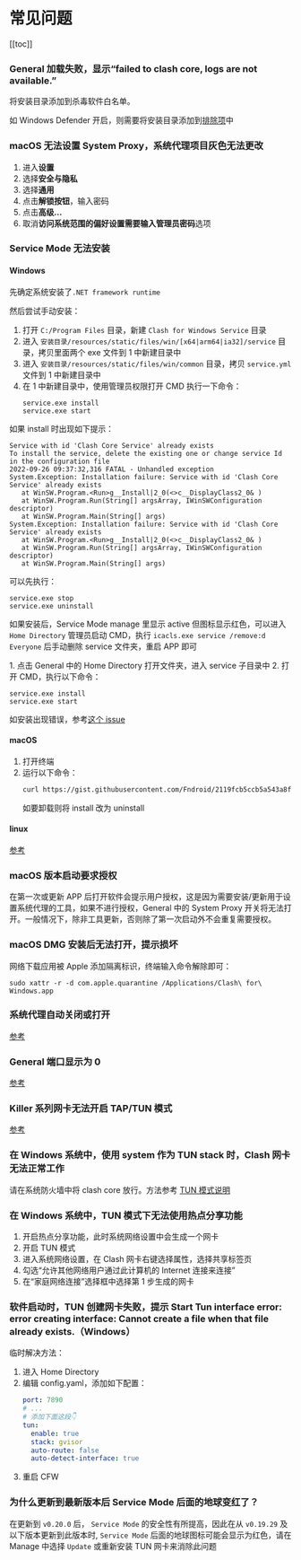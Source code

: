 # 常见问题

[[toc]]

### General 加载失败，显示“failed to clash core, logs are not available.”

<question-answer>

将安装目录添加到杀毒软件白名单。

如 Windows Defender 开启，则需要将安装目录添加到[排除项](https://support.microsoft.com/zh-cn/windows/%E5%B0%86%E6%8E%92%E9%99%A4%E9%A1%B9%E6%B7%BB%E5%8A%A0%E5%88%B0-windows-%E5%AE%89%E5%85%A8%E4%B8%AD%E5%BF%83-811816c0-4dfd-af4a-47e4-c301afe13b26#:~:text=%E4%BE%9D%E6%AC%A1%E8%BD%AC%E5%88%B0%E2%80%9C%E5%BC%80%E5%A7%8B%E2%80%9D%E8%8F%9C%E5%8D%95,%E7%9A%84%E6%89%80%E6%9C%89%E5%AD%90%E6%96%87%E4%BB%B6%E5%A4%B9%E3%80%82)中

</question-answer>

### macOS 无法设置 System Proxy，系统代理项目灰色无法更改

<question-answer>

1. 进入**设置**
2. 选择**安全与隐私**
3. 选择**通用**
4. 点击**解锁按钮**，输入密码
5. 点击**高级...**
6. 取消**访问系统范围的偏好设置需要输入管理员密码**选项

</question-answer>

### Service Mode 无法安装

<question-answer>

#### Windows

先确定系统安装了`.NET framework runtime`

然后尝试手动安装：

1. 打开 `C:/Program Files` 目录，新建 `Clash for Windows Service` 目录
2. 进入 `安装目录/resources/static/files/win/[x64|arm64|ia32]/service` 目录，拷贝里面两个 exe 文件到 1 中新建目录中
3. 进入 `安装目录/resources/static/files/win/common` 目录，拷贝 `service.yml` 文件到 1 中新建目录中
4. 在 1 中新建目录中，使用管理员权限打开 CMD 执行一下命令：
   ```
   service.exe install
   service.exe start
   ```

如果 install 时出现如下提示：

```
Service with id 'Clash Core Service' already exists
To install the service, delete the existing one or change service Id in the configuration file
2022-09-26 09:37:32,316 FATAL - Unhandled exception
System.Exception: Installation failure: Service with id 'Clash Core Service' already exists
   at WinSW.Program.<Run>g__Install|2_0(<>c__DisplayClass2_0& )
   at WinSW.Program.Run(String[] argsArray, IWinSWConfiguration descriptor)
   at WinSW.Program.Main(String[] args)
System.Exception: Installation failure: Service with id 'Clash Core Service' already exists
   at WinSW.Program.<Run>g__Install|2_0(<>c__DisplayClass2_0& )
   at WinSW.Program.Run(String[] argsArray, IWinSWConfiguration descriptor)
   at WinSW.Program.Main(String[] args)
```

可以先执行：

```
service.exe stop
service.exe uninstall
```

如果安装后，Service Mode manage 里显示 active 但图标显示红色，可以进入 `Home Directory` 管理员启动 CMD，执行 `icacls.exe service /remove:d Everyone` 后手动删除 service 文件夹，重启 APP 即可

<outdated since="0.20.0">
1. 点击 General 中的 Home Directory 打开文件夹，进入 service 子目录中
2. 打开 CMD，执行以下命令：

```
service.exe install
service.exe start
```

如安装出现错误，参考[这个 issue](https://github.com/Fndroid/clash_for_windows_pkg/issues/1627)

</outdated>

#### macOS

1. 打开终端
2. 运行以下命令：
   ```sh
   curl https://gist.githubusercontent.com/Fndroid/2119fcb5ccb5a543a8f6a609418ae43f/raw/ff63615309a9b3f3e1d682fc29bc73284816422e/mac.sh > cfw-tun.sh && chmod +x cfw-tun.sh && sudo ./cfw-tun.sh install && rm cfw-tun.sh
   ```
   如要卸载则将 install 改为 uninstall

#### linux

[参考](https://github.com/Fndroid/clash_for_windows_pkg/issues/3464)

</question-answer>

### macOS 版本启动要求授权

<question-answer >

在第一次或更新 APP 后打开软件会提示用户授权，这是因为需要安装/更新用于设置系统代理的工具，如果不进行授权，General 中的 System Proxy 开关将无法打开。一般情况下，除非工具更新，否则除了第一次启动外不会重复需要授权。

</question-answer>

### macOS DMG 安装后无法打开，提示损坏

<question-answer>

网络下载应用被 Apple 添加隔离标识，终端输入命令解除即可：

```
sudo xattr -r -d com.apple.quarantine /Applications/Clash\ for\ Windows.app
```

</question-answer>

### 系统代理自动关闭或打开

<question-answer>

[参考](https://github.com/Fndroid/clash_for_windows_pkg/issues/312)

</question-answer>

### General 端口显示为 0

<question-answer>

[参考](https://github.com/Fndroid/clash_for_windows_pkg/issues/671)

</question-answer>

### Killer 系列网卡无法开启 TAP/TUN 模式

<question-answer>

[参考](https://github.com/Fndroid/clash_for_windows_pkg/issues/1243#issuecomment-751165537)

</question-answer>

### 在 Windows 系统中，使用 system 作为 TUN stack 时，Clash 网卡无法正常工作

<question-answer>

请在系统防火墙中将 clash core 放行。方法参考 [TUN 模式说明](https://docs.cfw.lbyczf.com/contents/tun.html#windows)

</question-answer>

### 在 Windows 系统中，TUN 模式下无法使用热点分享功能

<question-answer>

1. 开启热点分享功能，此时系统网络设置中会生成一个网卡
2. 开启 TUN 模式
3. 进入系统网络设置，在 Clash 网卡右键选择属性，选择共享标签页
4. 勾选“允许其他网络用户通过此计算机的 Internet 连接来连接”
5. 在“家庭网络连接”选择框中选择第 1 步生成的网卡

</question-answer>

### 软件启动时，TUN 创建网卡失败，提示 Start Tun interface error: error creating interface: Cannot create a file when that file already exists.（Windows）

<question-answer>

临时解决方法：

1. 进入 Home Directory
2. 编辑 config.yaml，添加如下配置：
   ```yaml
   port: 7890
   # ...
   # 添加下面这段👇
   tun:
     enable: true
     stack: gvisor
     auto-route: false
     auto-detect-interface: true
   ```
3. 重启 CFW

</question-answer>

### 为什么更新到最新版本后 Service Mode 后面的地球变红了？

<question-answer>

在更新到 `v0.20.0` 后， `Service Mode` 的安全性有所提高，因此在从 `v0.19.29` 及以下版本更新到此版本时, `Service Mode` 后面的地球图标可能会显示为红色，请在 Manage 中选择 `Update` 或重新安装 TUN 网卡来消除此问题

</question-answer>
